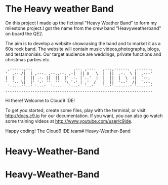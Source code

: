 <h1> The Heavy weather Band </h1>

<p>On this project  I made up the fictional "Heavy Weather Band" to form my milestone project.I got the name from the crew band "Heavyweatherband"
on board the QE2.

The aim is to develop a website showcasing the band and to market it as a 60s rock band. The website will contain music videos,photographs, blogs, 
and testamonials. Our target audience are weddings, private functions and christmas parties etc. 
  
     ,-----.,--.                  ,--. ,---.   ,--.,------.  ,------.
    '  .--./|  | ,---. ,--.,--. ,-|  || o   \  |  ||  .-.  \ |  .---'
    |  |    |  || .-. ||  ||  |' .-. |`..'  |  |  ||  |  \  :|  `--, 
    '  '--'\|  |' '-' ''  ''  '\ `-' | .'  /   |  ||  '--'  /|  `---.
     `-----'`--' `---'  `----'  `---'  `--'    `--'`-------' `------'
    ----------------------------------------------------------------- 


Hi there! Welcome to Cloud9 IDE!

To get you started, create some files, play with the terminal,
or visit http://docs.c9.io for our documentation.
If you want, you can also go watch some training videos at
http://www.youtube.com/user/c9ide.

Happy coding!
The Cloud9 IDE team# Heavy-Weather-Band
# Heavy-Weather-Band
# Heavy-Weather-Band
